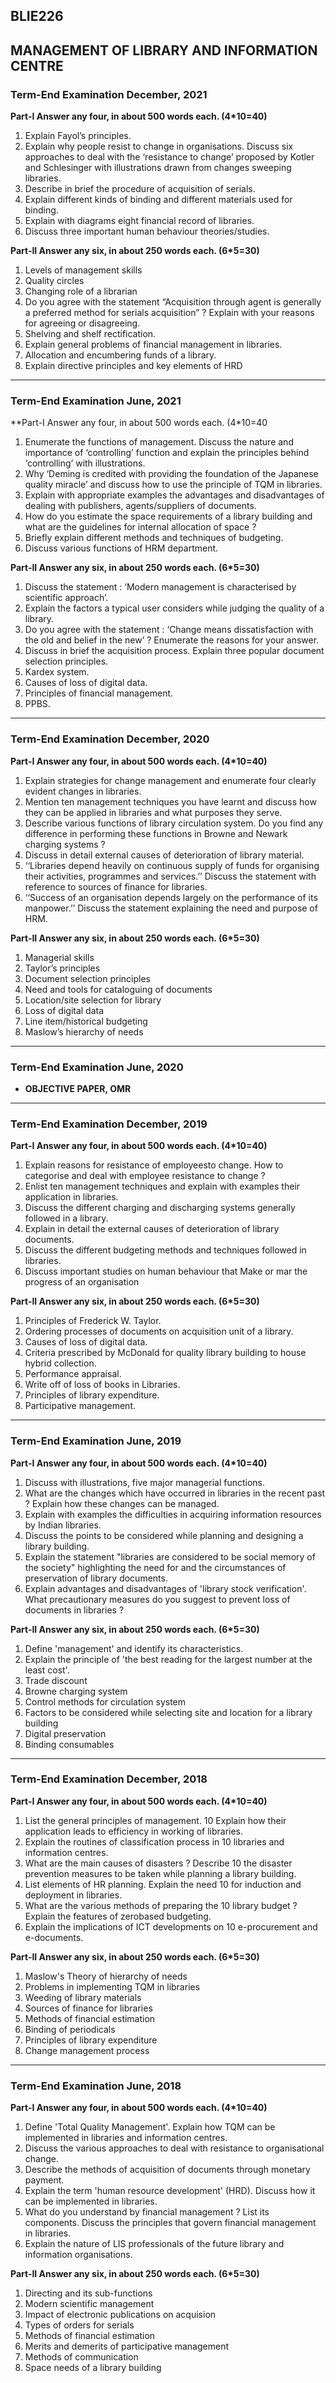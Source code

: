 ## BLIE226
## MANAGEMENT OF LIBRARY AND INFORMATION CENTRE
### Term-End Examination December, 2021

**Part-I Answer any four, in about 500 words each. (4*10=40)**

1. Explain Fayol’s principles.
1. Explain why people resist to change in organisations. Discuss six approaches to deal with the ‘resistance to change’ proposed by Kotler and Schlesinger with illustrations drawn from changes sweeping libraries.
1. Describe in brief the procedure of acquisition of serials.
1. Explain different kinds of binding and different materials used for binding.
1. Explain with diagrams eight financial record of libraries.
1. Discuss three important human behaviour theories/studies.


**Part-II Answer any six, in about 250 words each. (6*5=30)**

1. Levels of management skills
1. Quality circles
1. Changing role of a librarian
1. Do you agree with the statement “Acquisition through agent is generally a preferred method for serials acquisition” ? Explain with your reasons for agreeing or disagreeing.
1. Shelving and shelf rectification.
1. Explain general problems of financial management in libraries.
1. Allocation and encumbering funds of a library.
1. Explain directive principles and key elements of HRD

---

### Term-End Examination June, 2021

**Part-I Answer any four, in about 500 words each. (4*10=40

1. Enumerate the functions of management. Discuss the nature and importance of ‘controlling’ function and explain the principles behind ‘controlling’ with illustrations.
1. Why ‘Deming is credited with providing the foundation of the Japanese quality miracle’ and discuss how to use the principle of TQM in libraries.
1. Explain with appropriate examples the advantages and disadvantages of dealing with publishers, agents/suppliers of documents.
1. How do you estimate the space requirements of a library building and what are the guidelines for internal allocation of space ?
1. Briefly explain different methods and techniques of budgeting.
1. Discuss various functions of HRM department.

**Part-II Answer any six, in about 250 words each. (6*5=30)**

1. Discuss the statement : ‘Modern management is characterised by scientific
approach’.
1. Explain the factors a typical user considers while judging the quality of a library.
1. Do you agree with the statement : ‘Change means dissatisfaction with the old and belief in the new’ ? Enumerate the reasons for your answer.
1. Discuss in brief the acquisition process. Explain three popular document selection
principles.
1. Kardex system.
1. Causes of loss of digital data.
1. Principles of financial management.
1. PPBS.

---

### Term-End Examination December, 2020

**Part-I Answer any four, in about 500 words each. (4*10=40)**

1. Explain strategies for change management and enumerate four clearly evident changes in libraries. 
1. Mention ten management techniques you have learnt and discuss how they can be applied in libraries and what purposes they serve. 
1. Describe various functions of library circulation system. Do you find any difference in performing these functions in Browne and Newark charging systems ?
1. Discuss in detail external causes of deterioration of library material. 
1. ‘‘Libraries depend heavily on continuous supply of funds for organising their activities, programmes and services.’’ Discuss the statement with reference to sources of finance for libraries. 
1. ‘‘Success of an organisation depends largely on the performance of its manpower.’’ Discuss the statement explaining the need and purpose of HRM.

**Part-II Answer any six, in about 250 words each. (6*5=30)**

1. Managerial skills 
2. Taylor’s principles 
2. Document selection principles 
2. Need and tools for cataloguing of documents 
2. Location/site selection for library 
2. Loss of digital data 
2. Line item/historical budgeting 
2. Maslow’s hierarchy of needs 

---

### Term-End Examination June, 2020

- **OBJECTIVE PAPER, OMR**

---


### Term-End Examination December, 2019

**Part-I Answer any four, in about 500 words each. (4*10=40)**
1. Explain reasons for resistance of employeesto change. How to categorise and deal with employee resistance to change ? 
1. Enlist ten management techniques and explain with examples their application in libraries. 
1. Discuss the different charging and discharging systems generally followed in a library. 
1. Explain in detail the external causes of deterioration of library documents. 
1. Discuss the different budgeting methods and techniques followed in libraries. 
1. Discuss important studies on human behaviour that Make or mar the progress of an organisation

**Part-II Answer any six, in about 250 words each. (6*5=30)**

1. Principles of Frederick W. Taylor.
1. Ordering processes of documents on acquisition unit of a library. 
1. Causes of loss of digital data. 
1. Criteria prescribed by McDonald for quality library building to house hybrid collection. 
1. Performance appraisal. 
1. Write off of loss of books in Libraries. 
1. Principles of library expenditure. 
1. Participative management. 

---


### Term-End Examination June, 2019

**Part-I Answer any four, in about 500 words each. (4*10=40)**

1. Discuss with illustrations, five major managerial functions.
1. What are the changes which have occurred in libraries in the recent past ? Explain how these changes can be managed.
1. Explain with examples the difficulties in acquiring information resources by Indian libraries.
1. Discuss the points to be considered while planning and designing a library building. 
1. Explain the statement "libraries are considered to be social memory of the society" highlighting the need for and the circumstances of preservation of library documents. 
1. Explain advantages and disadvantages of 'library stock verification'. What precautionary measures do you suggest to prevent loss of documents in libraries ?

**Part-II Answer any six, in about 250 words each. (6*5=30)**

1. Define 'management' and identify its characteristics. 
2. Explain the principle of 'the best reading for the largest number at the least cost'.
2. Trade discount 
2. Browne charging system 
2. Control methods for circulation system 
2. Factors to be considered while selecting site and location for a library building 
2. Digital preservation 
2. Binding consumables

---

### Term-End Examination December, 2018

**Part-I Answer any four, in about 500 words each. (4*10=40)**

1. List the general principles of management. 10 Explain how their application leads to efficiency
in working of libraries.
1. Explain the routines of classification process in 10 libraries and information centres.
1. What are the main causes of disasters ? Describe 10 the disaster prevention measures to be taken while planning a library building.
1. List elements of HR planning. Explain the need 10 for induction and deployment in libraries.
1. What are the various methods of preparing the 10 library budget ? Explain the features of zerobased budgeting.
1. Explain the implications of ICT developments on 10 e-procurement and e-documents.

**Part-II Answer any six, in about 250 words each. (6*5=30)**

1. Maslow's Theory of hierarchy of needs 
1. Problems in implementing TQM in libraries 
1. Weeding of library materials 
1. Sources of finance for libraries 
1. Methods of financial estimation 
1. Binding of periodicals 
1. Principles of library expenditure 
1. Change management process 

---

### Term-End Examination June, 2018

**Part-I Answer any four, in about 500 words each. (4*10=40)**

1. Define 'Total Quality Management'. Explain how TQM can be implemented in libraries and
information centres.
1. Discuss the various approaches to deal with resistance to organisational change.
1. Describe the methods of acquisition of documents through monetary payment.
1. Explain the term 'human resource development' (HRD). Discuss how it can be implemented in
libraries.
1. What do you understand by financial management ? List its components. Discuss the principles that
govern financial management in libraries.
1. Explain the nature of LIS professionals of the future library and information organisations.


**Part-II Answer any six, in about 250 words each. (6*5=30)**

1. Directing and its sub-functions
2. Modern scientific management
2. Impact of electronic publications on acquision
2. Types of orders for serials
2. Methods of financial estimation
2. Merits and demerits of participative management
2. Methods of communication
2. Space needs of a library building

